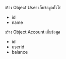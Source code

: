 สร้าง Object User เก็บข้อมูลทั่วไป 
- id
- name


สร้าง Object Account เก็บข้อมูล
- id
- userid
- balance
